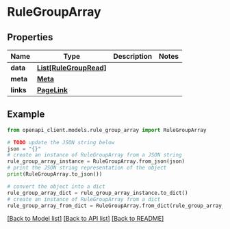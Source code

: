 # RuleGroupArray


## Properties

Name | Type | Description | Notes
------------ | ------------- | ------------- | -------------
**data** | [**List[RuleGroupRead]**](RuleGroupRead.md) |  | 
**meta** | [**Meta**](Meta.md) |  | 
**links** | [**PageLink**](PageLink.md) |  | 

## Example

```python
from openapi_client.models.rule_group_array import RuleGroupArray

# TODO update the JSON string below
json = "{}"
# create an instance of RuleGroupArray from a JSON string
rule_group_array_instance = RuleGroupArray.from_json(json)
# print the JSON string representation of the object
print(RuleGroupArray.to_json())

# convert the object into a dict
rule_group_array_dict = rule_group_array_instance.to_dict()
# create an instance of RuleGroupArray from a dict
rule_group_array_from_dict = RuleGroupArray.from_dict(rule_group_array_dict)
```
[[Back to Model list]](../README.md#documentation-for-models) [[Back to API list]](../README.md#documentation-for-api-endpoints) [[Back to README]](../README.md)


